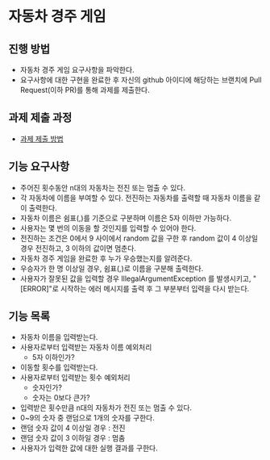 # 자동차 경주 게임
## 진행 방법
* 자동차 경주 게임 요구사항을 파악한다.
* 요구사항에 대한 구현을 완료한 후 자신의 github 아이디에 해당하는 브랜치에 Pull Request(이하 PR)를 통해 과제를 제출한다.

## 과제 제출 과정
* [과제 제출 방법](https://github.com/next-step/nextstep-docs/tree/master/precourse)

## 기능 요구사항
* 주어진 횟수동안 n대의 자동차는 전진 또는 멈출 수 있다.
* 각 자동차에 이름을 부여할 수 있다. 전진하는 자동차를 출력할 때 자동차 이름을 같이 출력한다.
* 자동차 이름은 쉼표(,)를 기준으로 구분하며 이름은 5자 이하만 가능하다.
* 사용자는 몇 번의 이동을 할 것인지를 입력할 수 있어야 한다.
* 전진하는 조건은 0에서 9 사이에서 random 값을 구한 후 random 값이 4 이상일 경우 전진하고, 3 이하의 값이면 멈춘다.
* 자동차 경주 게임을 완료한 후 누가 우승했는지를 알려준다.
* 우승자가 한 명 이상일 경우, 쉼표(,)로 이름을 구분해 출력한다.
* 사용자가 잘못된 값을 입력할 경우 IllegalArgumentException 를 발생시키고, "[ERROR]"로 시작하는 에러 메시지를 출력 후 그 부분부터 입력을 다시 받는다.

## 기능 목록
* 자동차 이름을 입력받는다.
* 사용자로부터 입력받는 자동차 이름 예외처리
	* 5자 이하인가?
* 이동할 횟수를 입력받는다.
* 사용자로부터 입력받는 횟수 예외처리
	* 숫자인가?
	* 숫자는 0보다 큰가?
* 입력받은 횟수만큼 n대의 자동차가 전진 또는 멈출 수 있다.
* 0~9의 숫자 중 랜덤으로 1개의 숫자를 구한다.
* 랜덤 숫자 값이 4 이상일 경우 : 전진
* 랜덤 숫자 값이 3 이하일 경우 : 멈춤
* 사용자가 입력한 값에 대한 실행 결과를 구한다.